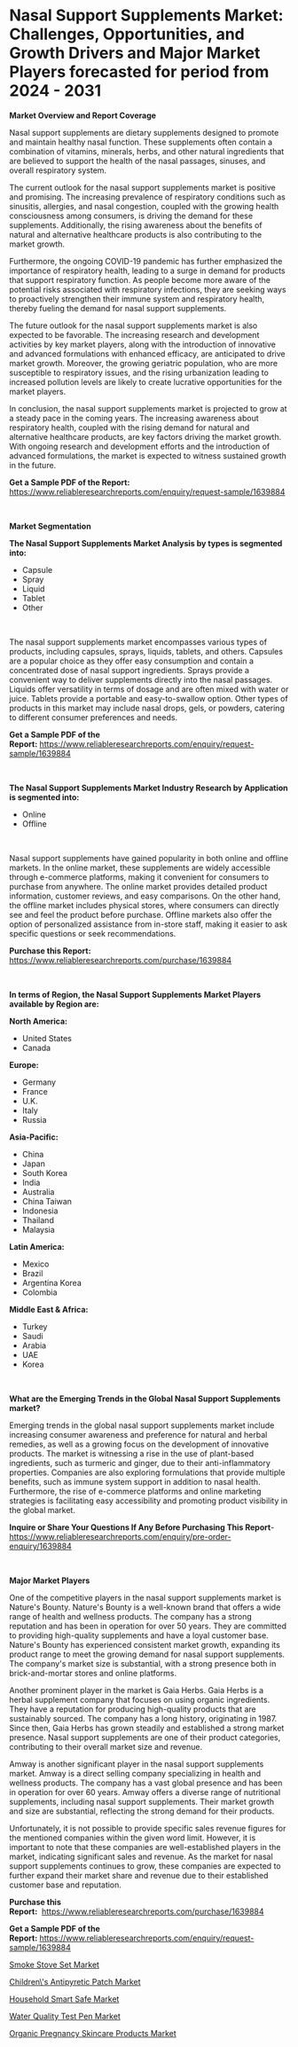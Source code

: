 <p><h1>Nasal Support Supplements Market: Challenges, Opportunities, and Growth Drivers and Major Market Players forecasted for period from 2024 - 2031</h1></p><p><strong>Market Overview and Report Coverage</strong></p>
<p><p>Nasal support supplements are dietary supplements designed to promote and maintain healthy nasal function. These supplements often contain a combination of vitamins, minerals, herbs, and other natural ingredients that are believed to support the health of the nasal passages, sinuses, and overall respiratory system.</p><p>The current outlook for the nasal support supplements market is positive and promising. The increasing prevalence of respiratory conditions such as sinusitis, allergies, and nasal congestion, coupled with the growing health consciousness among consumers, is driving the demand for these supplements. Additionally, the rising awareness about the benefits of natural and alternative healthcare products is also contributing to the market growth.</p><p>Furthermore, the ongoing COVID-19 pandemic has further emphasized the importance of respiratory health, leading to a surge in demand for products that support respiratory function. As people become more aware of the potential risks associated with respiratory infections, they are seeking ways to proactively strengthen their immune system and respiratory health, thereby fueling the demand for nasal support supplements.</p><p>The future outlook for the nasal support supplements market is also expected to be favorable. The increasing research and development activities by key market players, along with the introduction of innovative and advanced formulations with enhanced efficacy, are anticipated to drive market growth. Moreover, the growing geriatric population, who are more susceptible to respiratory issues, and the rising urbanization leading to increased pollution levels are likely to create lucrative opportunities for the market players.</p><p>In conclusion, the nasal support supplements market is projected to grow at a steady pace in the coming years. The increasing awareness about respiratory health, coupled with the rising demand for natural and alternative healthcare products, are key factors driving the market growth. With ongoing research and development efforts and the introduction of advanced formulations, the market is expected to witness sustained growth in the future.</p></p>
<p><strong>Get a Sample PDF of the Report:</strong> <a href="https://www.reliableresearchreports.com/enquiry/request-sample/1639884">https://www.reliableresearchreports.com/enquiry/request-sample/1639884</a></p>
<p>&nbsp;</p>
<p><strong>Market Segmentation</strong></p>
<p><strong>The Nasal Support Supplements Market Analysis by types is segmented into:</strong></p>
<p><ul><li>Capsule</li><li>Spray</li><li>Liquid</li><li>Tablet</li><li>Other</li></ul></p>
<p>&nbsp;</p>
<p><p>The nasal support supplements market encompasses various types of products, including capsules, sprays, liquids, tablets, and others. Capsules are a popular choice as they offer easy consumption and contain a concentrated dose of nasal support ingredients. Sprays provide a convenient way to deliver supplements directly into the nasal passages. Liquids offer versatility in terms of dosage and are often mixed with water or juice. Tablets provide a portable and easy-to-swallow option. Other types of products in this market may include nasal drops, gels, or powders, catering to different consumer preferences and needs.</p></p>
<p><strong>Get a Sample PDF of the Report:</strong>&nbsp;<a href="https://www.reliableresearchreports.com/enquiry/request-sample/1639884">https://www.reliableresearchreports.com/enquiry/request-sample/1639884</a></p>
<p>&nbsp;</p>
<p><strong>The Nasal Support Supplements Market Industry Research by Application is segmented into:</strong></p>
<p><ul><li>Online</li><li>Offline</li></ul></p>
<p>&nbsp;</p>
<p><p>Nasal support supplements have gained popularity in both online and offline markets. In the online market, these supplements are widely accessible through e-commerce platforms, making it convenient for consumers to purchase from anywhere. The online market provides detailed product information, customer reviews, and easy comparisons. On the other hand, the offline market includes physical stores, where consumers can directly see and feel the product before purchase. Offline markets also offer the option of personalized assistance from in-store staff, making it easier to ask specific questions or seek recommendations.</p></p>
<p><strong>Purchase this Report:</strong>&nbsp; <a href="https://www.reliableresearchreports.com/purchase/1639884">https://www.reliableresearchreports.com/purchase/1639884</a></p>
<p>&nbsp;</p>
<p><strong>In terms of Region, the Nasal Support Supplements Market Players available by Region are:</strong></p>
<p>
    <p> <strong> North America: </strong>
        <ul>
            <li>United States</li>
            <li>Canada</li>
        </ul>
        </p> 
    <p> <strong> Europe: </strong>
        <ul>
            <li>Germany</li>
            <li>France</li>
            <li>U.K.</li>
            <li>Italy</li>
            <li>Russia</li>
        </ul>
        </p> 
    <p> <strong> Asia-Pacific: </strong>
        <ul>
            <li>China</li>
            <li>Japan</li>
            <li>South Korea</li>
            <li>India</li>
            <li>Australia</li>
            <li>China Taiwan</li>
            <li>Indonesia</li>
            <li>Thailand</li>
            <li>Malaysia</li>
        </ul>
        </p> 
    <p> <strong> Latin America: </strong>
        <ul>
            <li>Mexico</li>
            <li>Brazil</li>
            <li>Argentina Korea</li>
            <li>Colombia</li>
        </ul>
        </p> 
    <p> <strong> Middle East & Africa: </strong>
        <ul>
            <li>Turkey</li>
            <li>Saudi</li>
            <li>Arabia</li>
            <li>UAE</li>
            <li>Korea</li>
        </ul>
    </p>
    </p>
<p>&nbsp;</p>
<p><strong>What are the Emerging Trends in the Global Nasal Support Supplements market?</strong></p>
<p><p>Emerging trends in the global nasal support supplements market include increasing consumer awareness and preference for natural and herbal remedies, as well as a growing focus on the development of innovative products. The market is witnessing a rise in the use of plant-based ingredients, such as turmeric and ginger, due to their anti-inflammatory properties. Companies are also exploring formulations that provide multiple benefits, such as immune system support in addition to nasal health. Furthermore, the rise of e-commerce platforms and online marketing strategies is facilitating easy accessibility and promoting product visibility in the global market.</p></p>
<p><strong>Inquire or Share Your Questions If Any Before Purchasing This Report</strong>- <a href="https://www.reliableresearchreports.com/enquiry/pre-order-enquiry/1639884">https://www.reliableresearchreports.com/enquiry/pre-order-enquiry/1639884</a></p>
<p>&nbsp;</p>
<p><strong>Major Market Players</strong></p>
<p><p>One of the competitive players in the nasal support supplements market is Nature's Bounty. Nature's Bounty is a well-known brand that offers a wide range of health and wellness products. The company has a strong reputation and has been in operation for over 50 years. They are committed to providing high-quality supplements and have a loyal customer base. Nature's Bounty has experienced consistent market growth, expanding its product range to meet the growing demand for nasal support supplements. The company's market size is substantial, with a strong presence both in brick-and-mortar stores and online platforms.</p><p>Another prominent player in the market is Gaia Herbs. Gaia Herbs is a herbal supplement company that focuses on using organic ingredients. They have a reputation for producing high-quality products that are sustainably sourced. The company has a long history, originating in 1987. Since then, Gaia Herbs has grown steadily and established a strong market presence. Nasal support supplements are one of their product categories, contributing to their overall market size and revenue.</p><p>Amway is another significant player in the nasal support supplements market. Amway is a direct selling company specializing in health and wellness products. The company has a vast global presence and has been in operation for over 60 years. Amway offers a diverse range of nutritional supplements, including nasal support supplements. Their market growth and size are substantial, reflecting the strong demand for their products.</p><p>Unfortunately, it is not possible to provide specific sales revenue figures for the mentioned companies within the given word limit. However, it is important to note that these companies are well-established players in the market, indicating significant sales and revenue. As the market for nasal support supplements continues to grow, these companies are expected to further expand their market share and revenue due to their established customer base and reputation.</p></p>
<p><strong>Purchase this Report:</strong>&nbsp;&nbsp;<a href="https://www.reliableresearchreports.com/purchase/1639884">https://www.reliableresearchreports.com/purchase/1639884</a></p>
<p></p>
<p><strong>Get a Sample PDF of the Report:</strong>&nbsp;<a href="https://www.reliableresearchreports.com/enquiry/request-sample/1639884">https://www.reliableresearchreports.com/enquiry/request-sample/1639884</a></p>
<p><p><a href="https://github.com/Paul14Anderson63/Market-Research-Report-List-2/blob/main/smoke-stove-set-market.md">Smoke Stove Set Market</a></p><p><a href="https://github.com/dringals/Market-Research-Report-List-2/blob/main/childrens-antipyretic-patch-market.md">Children\'s Antipyretic Patch Market</a></p><p><a href="https://github.com/gaydyna/Market-Research-Report-List-2/blob/main/household-smart-safe-market.md">Household Smart Safe Market</a></p><p><a href="https://github.com/tamvrosiya/Market-Research-Report-List-2/blob/main/water-quality-test-pen-market.md">Water Quality Test Pen Market</a></p><p><a href="https://github.com/aasishrp01/Market-Research-Report-List-2/blob/main/organic-pregnancy-skincare-products-market.md">Organic Pregnancy Skincare Products Market</a></p></p>